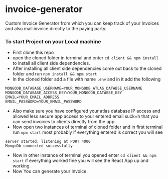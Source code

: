 # invoice-generator
Custom Invoice Generator from which you can keep track of your Invoices and also mail invoice directly to the paying party.

### To start Project on your Local machine
 - First clone this repo
 - open the cloned folder in terminal and enter `cd client && npm install` to install all client side dependencies.
 - After installing all client side dependencies come out back to the cloned folder and run `npm install && npm start`
 - In the cloned folder add a file with name `.env` and in it add the following
 ```
MONGODB_DATABASE_USERNAME=YOUR_MONGODB_ATLAS_DATABSE_USERNAME
MONGODB_DATABASE_ACCESS_KEY=YOUR_MONGODB_DATABSE_KEY
EMAIL=YOUR_EMAIL_ADDRESS
EMAIL_PASSWORD=YOUR_EMAIL_PASSWORD
```
 - Also make sure you have configured your atlas database IP access and allowed less secure app access to your entered email suck=h that you can send invoices to clients directly from the app.
 - Now open two instances of terminal of cloned folder and in first terminal run `npm start` most probably if everything entered is correct you will see 
 ```
server started, listening at PORT 4000
MongoDb connected successfully
```
 - Now in other instance of terminal you opened enter `cd client && npm start` if everything worked fine you will see the React App up and working.
 - Now You can generate your Invoice.
